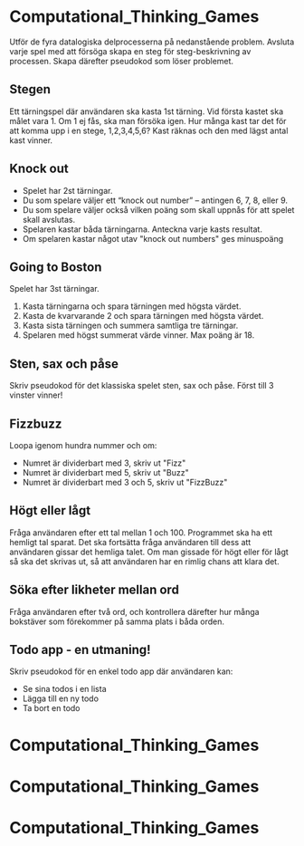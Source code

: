 # Computational_Thinking_Games

Utför de fyra datalogiska delprocesserna på nedanstående problem. Avsluta varje spel med att försöga skapa en steg för steg-beskrivning av processen.
Skapa därefter pseudokod som löser problemet.

## Stegen

Ett tärningspel där användaren ska kasta 1st tärning. Vid första kastet ska målet vara 1. Om 1 ej fås, ska man försöka igen. Hur många kast tar det för att komma upp i en stege, 1,2,3,4,5,6? Kast räknas och den med lägst antal kast vinner.

## Knock out

* Spelet har 2st tärningar.
* Du som spelare väljer ett “knock out number” – antingen 6, 7, 8, eller 9.
* Du som spelare väljer också vilken poäng som skall uppnås för att spelet skall avslutas.
* Spelaren kastar båda tärningarna. Anteckna varje kasts resultat.
* Om spelaren kastar något utav "knock out numbers" ges minuspoäng


## Going to Boston

Spelet har 3st tärningar.

1. Kasta tärningarna och spara tärningen med högsta värdet.
2. Kasta de kvarvarande 2 och spara tärningen med högsta värdet.
3. Kasta sista tärningen och summera samtliga tre tärningar.
4. Spelaren med högst summerat värde vinner. Max poäng är 18.


## Sten, sax och påse

Skriv pseudokod för det klassiska spelet sten, sax och påse. Först till 3 vinster vinner!

## Fizzbuzz

Loopa igenom hundra nummer och om:

* Numret är dividerbart med 3, skriv ut "Fizz"
* Numret är dividerbart med 5, skriv ut "Buzz"
* Numret är dividerbart med 3 och 5, skriv ut "FizzBuzz"

## Högt eller lågt

Fråga användaren efter ett tal mellan 1 och 100. Programmet ska ha ett hemligt tal sparat. Det ska fortsätta fråga användaren till dess att användaren gissar det hemliga talet. Om man gissade för högt eller för lågt så ska det skrivas ut, så att användaren har en rimlig chans att klara det.

## Söka efter likheter mellan ord
Fråga användaren efter två ord, och kontrollera därefter hur många bokstäver som förekommer på samma plats i båda orden. 

## Todo app - en utmaning!

Skriv pseudokod för en enkel todo app där användaren kan:

* Se sina todos i en lista
* Lägga till en ny todo
* Ta bort en todo
# Computational_Thinking_Games
# Computational_Thinking_Games
# Computational_Thinking_Games
